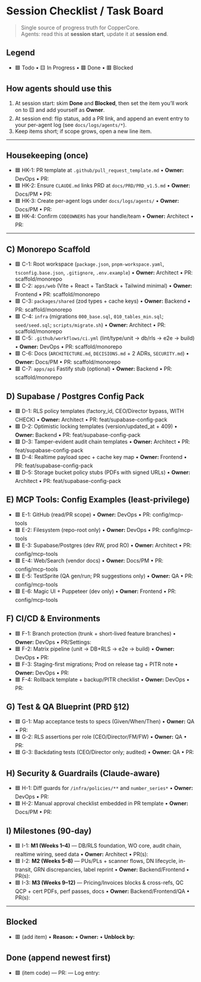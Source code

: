 # Session Checklist / Task Board

> Single source of progress truth for CopperCore.  
> Agents: read this at **session start**, update it at **session end**.

## Legend
- 🟦 Todo • 🟨 In Progress • 🟩 Done • 🟥 Blocked

## How agents should use this
1) At session start: skim **Done** and **Blocked**, then set the item you’ll work on to 🟨 and add yourself as **Owner**.  
2) At session end: flip status, add a PR link, and append an event entry to your per-agent log (see `docs/logs/agents/*`).  
3) Keep items short; if scope grows, open a new line item.

---

## Housekeeping (once)
- 🟦 HK-1: PR template at `.github/pull_request_template.md` • **Owner:** DevOps • PR:
- 🟦 HK-2: Ensure `CLAUDE.md` links PRD at `docs/PRD/PRD_v1.5.md` • **Owner:** Docs/PM • PR:
- 🟦 HK-3: Create per-agent logs under `docs/logs/agents/` • **Owner:** Docs/PM • PR:
- 🟦 HK-4: Confirm `CODEOWNERS` has your handle/team • **Owner:** Architect • PR:

---

## C) Monorepo Scaffold
- 🟩 C-1: Root workspace (`package.json`, `pnpm-workspace.yaml`, `tsconfig.base.json`, `.gitignore`, `.env.example`) • **Owner:** Architect • PR: scaffold/monorepo
- 🟩 C-2: `apps/web` (Vite + React + TanStack + Tailwind minimal) • **Owner:** Frontend • PR: scaffold/monorepo
- 🟩 C-3: `packages/shared` (zod types + cache keys) • **Owner:** Backend • PR: scaffold/monorepo
- 🟩 C-4: `infra` (migrations `000_base.sql`, `010_tables_min.sql`; `seed/seed.sql`; `scripts/migrate.sh`) • **Owner:** Architect • PR: scaffold/monorepo
- 🟩 C-5: `.github/workflows/ci.yml` (lint/type/unit → db/rls → e2e → build) • **Owner:** DevOps • PR: scaffold/monorepo
- 🟩 C-6: Docs (`ARCHITECTURE.md`, `DECISIONS.md` + 2 ADRs, `SECURITY.md`) • **Owner:** Docs/PM • PR: scaffold/monorepo
- 🟩 C-7: `apps/api` Fastify stub (optional) • **Owner:** Backend • PR: scaffold/monorepo

## D) Supabase / Postgres Config Pack
- 🟩 D-1: RLS policy templates (factory_id, CEO/Director bypass, WITH CHECK) • **Owner:** Architect • PR: feat/supabase-config-pack
- 🟩 D-2: Optimistic locking templates (version/updated_at + 409) • **Owner:** Backend • PR: feat/supabase-config-pack
- 🟩 D-3: Tamper-evident audit chain templates • **Owner:** Architect • PR: feat/supabase-config-pack
- 🟩 D-4: Realtime payload spec + cache key map • **Owner:** Frontend • PR: feat/supabase-config-pack
- 🟩 D-5: Storage bucket policy stubs (PDFs with signed URLs) • **Owner:** Architect • PR: feat/supabase-config-pack

## E) MCP Tools: Config Examples (least-privilege)
- 🟩 E-1: GitHub (read/PR scope) • **Owner:** DevOps • PR: config/mcp-tools
- 🟩 E-2: Filesystem (repo-root only) • **Owner:** DevOps • PR: config/mcp-tools
- 🟩 E-3: Supabase/Postgres (dev RW, prod RO) • **Owner:** Architect • PR: config/mcp-tools
- 🟩 E-4: Web/Search (vendor docs) • **Owner:** Docs/PM • PR: config/mcp-tools
- 🟩 E-5: TestSprite (QA gen/run; PR suggestions only) • **Owner:** QA • PR: config/mcp-tools
- 🟩 E-6: Magic UI + Puppeteer (dev only) • **Owner:** Frontend • PR: config/mcp-tools

## F) CI/CD & Environments
- 🟦 F-1: Branch protection (trunk + short-lived feature branches) • **Owner:** DevOps • PR/Settings:
- 🟦 F-2: Matrix pipeline (unit → DB+RLS → e2e → build) • **Owner:** DevOps • PR:
- 🟦 F-3: Staging-first migrations; Prod on release tag + PITR note • **Owner:** DevOps • PR:
- 🟦 F-4: Rollback template + backup/PITR checklist • **Owner:** DevOps • PR:

## G) Test & QA Blueprint (PRD §12)
- 🟦 G-1: Map acceptance tests to specs (Given/When/Then) • **Owner:** QA • PR:
- 🟦 G-2: RLS assertions per role (CEO/Director/FM/FW) • **Owner:** QA • PR:
- 🟦 G-3: Backdating tests (CEO/Director only; audited) • **Owner:** QA • PR:

## H) Security & Guardrails (Claude-aware)
- 🟦 H-1: Diff guards for `/infra/policies/**` and `number_series*` • **Owner:** DevOps • PR:
- 🟦 H-2: Manual approval checklist embedded in PR template • **Owner:** Docs/PM • PR:

## I) Milestones (90-day)
- 🟦 I-1: **M1 (Weeks 1–4)** — DB/RLS foundation, WO core, audit chain, realtime wiring, seed data • **Owner:** Architect • PR(s):
- 🟦 I-2: **M2 (Weeks 5–8)** — PUs/PLs + scanner flows, DN lifecycle, in-transit, GRN discrepancies, label reprint • **Owner:** Backend/Frontend • PR(s):
- 🟦 I-3: **M3 (Weeks 9–12)** — Pricing/Invoices blocks & cross-refs, QC QCP + cert PDFs, perf passes, docs • **Owner:** Backend/Frontend/QA • PR(s):

---

## Blocked
- 🟥 (add item) • **Reason:** • **Owner:** • **Unblock by:**

## Done (append newest first)
- 🟩 (item code) — PR:  — Log entry: 